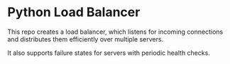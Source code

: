 # Python Load Balancer

This repo creates a load balancer, which listens for incoming connections and distributes them efficiently over multiple servers.

It also supports failure states for servers with periodic health checks.